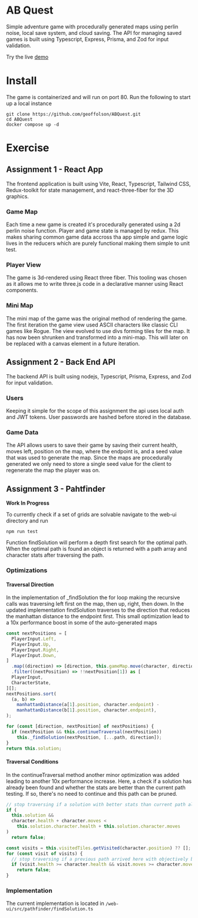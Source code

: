 # AB Quest

Simple adventure game with procedurally generated maps using perlin noise, local save system, and cloud saving. The API for managing saved games is built using Typescript, Express, Prisma, and Zod for input validation.

Try the live [demo](http://ec2-35-93-44-36.us-west-2.compute.amazonaws.com/)

# Install

The game is containerized and will run on port 80. Run the following to start up a local instance

```
git clone https://github.com/geoffolson/ABQuest.git
cd ABQuest
docker compose up -d
```

# Exercise

## Assignment 1 - React App

The frontend application is built using Vite, React, Typescript, Tailwind CSS, Redux-toolkit for state management, and react-three-fiber for the 3D graphics.

### Game Map

Each time a new game is created it's procedurally generated using a 2d perlin noise function. Player and game state is managed by redux. This makes sharing common game data accross tha app simple and game logic lives in the reducers which are purely functional making them simple to unit test.

### Player View

The game is 3d-rendered using React three fiber. This tooling was chosen as it allows me to write three.js code in a declarative manner using React components.

### Mini Map

The mini map of the game was the original method of rendering the game. The first iteration the game view used ASCII characters like classic CLI games like Rogue. The view evolved to use divs forming tiles for the map. It has now been shrunken and transformed into a mini-map. This will later on be replaced with a canvas element in a future iteration.

## Assignment 2 - Back End API

The backend API is built using nodejs, Typescript, Prisma, Express, and Zod for input validation.

### Users

Keeping it simple for the scope of this assignment the api uses local auth and JWT tokens. User passwords are hashed before stored in the database.

### Game Data

The API allows users to save their game by saving their current health, moves left, position on the map, where the endpoint is, and a seed value that was used to generate the map. Since the maps are procedurally generated we only need to store a single seed value for the client to regenerate the map the player was on.

## Assignment 3 - Pahtfinder

**Work In Progress**

To currently check if a set of grids are solvable navigate to the web-ui directory and run

```
npm run test
```

Function findSolution will perform a depth first search for the optimal path. When the optimal path is found an object is returned with a path array and character stats after traversing the path.

### Optimizations

#### Traversal Direction

In the implementation of \_findSolution the for loop making the recursive calls was traversing left first on the map, then up, right, then down. In the updated implementation findSolution traverses to the direction that reduces the manhattan distance to the endpoint first. This small optimization lead to a 10x performance boost in some of the auto-generated maps

```typescript
const nextPositions = [
  PlayerInput.Left,
  PlayerInput.Up,
  PlayerInput.Right,
  PlayerInput.Down,
]
  .map((direction) => [direction, this.gameMap.move(character, direction)])
  .filter((nextPosition) => !!nextPosition[1]) as [
  PlayerInput,
  CharacterState,
][];
nextPositions.sort(
  (a, b) =>
    manhattanDistance(a[1].position, character.endpoint) -
    manhattanDistance(b[1].position, character.endpoint),
);

for (const [direction, nextPosition] of nextPositions) {
  if (nextPosition && this.continueTraversal(nextPosition))
    this._findSolution(nextPosition, [...path, direction]);
}
return this.solution;
```

#### Traversal Conditions

In the continueTraversal method another minor optimization was added leading to another 10x performance increase. Here, a check if a solution has already been found and whether the stats are better than the current path testing. If so, there's no need to continue and this path can be pruned.

```typescript
// stop traversing if a solution with better stats than current path already exists
if (
  this.solution &&
  character.health + character.moves <
    this.solution.character.health + this.solution.character.moves
)
  return false;

const visits = this.visitedTiles.getVisited(character.position) ?? [];
for (const visit of visits) {
  // stop traversing if a previous path arrived here with objectively better stats
  if (visit.health >= character.health && visit.moves >= character.moves)
    return false;
}
```

### Implementation

The current implementation is located in `/web-ui/src/pathfinder/findSolution.ts`
